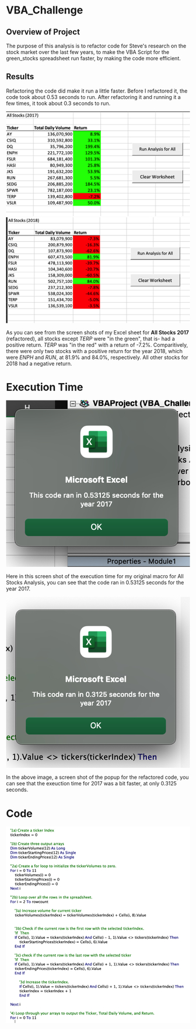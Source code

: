 # VBA_Challenge

## Overview of Project
The purpose of this analysis is to refactor code for Steve's research on the stock market over the last few years, to make the VBA Script for the green_stocks spreadsheet run faster, by making the code more efficient. 

## Results
Refactoring the code did make it run a little faster. Before I refactored it, the code took about 0.53 seconds to run. After refactoring it and running it a few times, it took about 0.3 seconds to run. 

![All_Stocks_Analysis_Refactored_2017](https://github.com/sjwedlund/VBA_Challenge/blob/main/All_Stocks_Analysis_Refactored_2017.png?raw=true) 
![All_Stocks_Analysis_Refactored_2018](https://github.com/sjwedlund/VBA_Challenge/blob/main/All_Stocks_Analysis_Refactored_2018.png)

As you can see from the screen shots of my Excel sheet for **All Stocks 2017** (refactored), all stocks except *TERP* were "in the green", that is- had a positive return. *TERP* was "in the red" with a return of -7.2%. Comparitively, there were only two stocks with a positive return for the year 2018, which were *ENPH* and *RUN*, at 81.9% and 84.0%, respectively. All other stocks for 2018 had a negative return. 

# Execution Time
![green_stocks_2017](https://github.com/sjwedlund/VBA_Challenge/blob/main/resources/resources/green_stocks_2017.png)

Here in this screen shot of the execution time for my original macro for All Stocks Analysis, you can see that the code ran in 0.53125 seconds for the year 2017. 

![VBA_Challenge_2017](https://github.com/sjwedlund/VBA_Challenge/blob/main/resources/VBA_Challenge_2017.png)

In the above image, a screen shot of the popup for the refactored code, you can see that the exeuction time for 2017 was a bit faster, at only 0.3125 seconds. 

# Code
![All_Stocks_Analysis_Refactored_code_snippet](https://github.com/sjwedlund/VBA_Challenge/blob/main/resources/resources/resources/All_Stocks_Analysis_Refactored_code_snippet.png)



